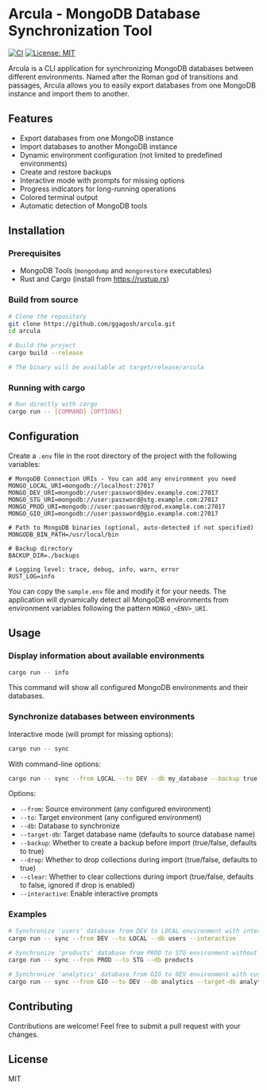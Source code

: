 # Arcula - MongoDB Database Synchronization Tool

[![CI](https://github.com/ggagosh/arcula/actions/workflows/ci.yml/badge.svg)](https://github.com/ggagosh/arcula/actions/workflows/ci.yml)
[![License: MIT](https://img.shields.io/badge/License-MIT-yellow.svg)](https://opensource.org/licenses/MIT)

Arcula is a CLI application for synchronizing MongoDB databases between different environments. Named after the Roman god of transitions and passages, Arcula allows you to easily export databases from one MongoDB instance and import them to another.

## Features

- Export databases from one MongoDB instance
- Import databases to another MongoDB instance
- Dynamic environment configuration (not limited to predefined environments)
- Create and restore backups
- Interactive mode with prompts for missing options
- Progress indicators for long-running operations
- Colored terminal output
- Automatic detection of MongoDB tools

## Installation

### Prerequisites

- MongoDB Tools (`mongodump` and `mongorestore` executables)
- Rust and Cargo (install from https://rustup.rs)

### Build from source

```bash
# Clone the repository
git clone https://github.com/ggagosh/arcula.git
cd arcula

# Build the project
cargo build --release

# The binary will be available at target/release/arcula
```

### Running with cargo

```bash
# Run directly with cargo
cargo run -- [COMMAND] [OPTIONS]
```

## Configuration

Create a `.env` file in the root directory of the project with the following variables:

```
# MongoDB Connection URIs - You can add any environment you need
MONGO_LOCAL_URI=mongodb://localhost:27017
MONGO_DEV_URI=mongodb://user:password@dev.example.com:27017
MONGO_STG_URI=mongodb://user:password@stg.example.com:27017
MONGO_PROD_URI=mongodb://user:password@prod.example.com:27017
MONGO_GIO_URI=mongodb://user:password@gio.example.com:27017

# Path to MongoDB binaries (optional, auto-detected if not specified)
MONGODB_BIN_PATH=/usr/local/bin

# Backup directory
BACKUP_DIR=./backups

# Logging level: trace, debug, info, warn, error
RUST_LOG=info
```

You can copy the `sample.env` file and modify it for your needs. The application will dynamically detect all MongoDB environments from environment variables following the pattern `MONGO_<ENV>_URI`.

## Usage

### Display information about available environments

```bash
cargo run -- info
```

This command will show all configured MongoDB environments and their databases.

### Synchronize databases between environments

Interactive mode (will prompt for missing options):

```bash
cargo run -- sync
```

With command-line options:

```bash
cargo run -- sync --from LOCAL --to DEV --db my_database --backup true
```

Options:
- `--from`: Source environment (any configured environment)
- `--to`: Target environment (any configured environment)
- `--db`: Database to synchronize
- `--target-db`: Target database name (defaults to source database name)
- `--backup`: Whether to create a backup before import (true/false, defaults to true)
- `--drop`: Whether to drop collections during import (true/false, defaults to true)
- `--clear`: Whether to clear collections during import (true/false, defaults to false, ignored if drop is enabled)
- `--interactive`: Enable interactive prompts

### Examples

```bash
# Synchronize 'users' database from DEV to LOCAL environment with interactive prompts
cargo run -- sync --from DEV --to LOCAL --db users --interactive

# Synchronize 'products' database from PROD to STG environment without prompts
cargo run -- sync --from PROD --to STG --db products

# Synchronize 'analytics' database from GIO to DEV environment with custom target db
cargo run -- sync --from GIO --to DEV --db analytics --target-db analytics_copy
```

## Contributing

Contributions are welcome! Feel free to submit a pull request with your changes.

## License

MIT
